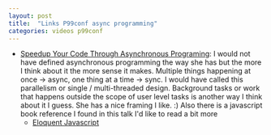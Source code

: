 ```yaml
---
layout: post
title:  "Links P99conf async programming"
categories: videos p99conf
---
```


* [Speedup Your Code Through Asynchronous Programing](https://www.p99conf.io/session/speedup-your-code-through-asynchronous-programing/): I would not have defined asynchronous programming the way she has but the more I think about it the more sense it makes. Multiple things happening at once -> async, one thing at a time -> sync. I would have called this parallelism or single / multi-threaded design. Background tasks or work that happens outside the scope of user level tasks is another way I think about it I guess. She has a nice framing I like. :) Also there is a javascript book reference I found in this talk I'd like to read a bit more
    * [Eloquent Javascript](https://eloquentjavascript.net/index.html)

